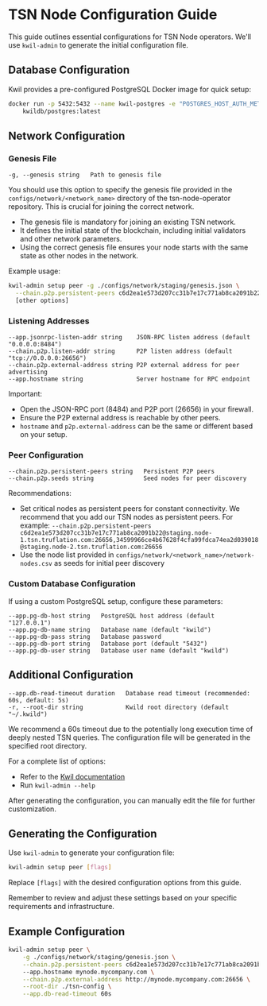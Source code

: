 # TSN Node Configuration Guide

This guide outlines essential configurations for TSN Node operators. We'll use `kwil-admin` to generate the initial configuration file.

## Database Configuration

Kwil provides a pre-configured PostgreSQL Docker image for quick setup:

```bash
docker run -p 5432:5432 --name kwil-postgres -e "POSTGRES_HOST_AUTH_METHOD=trust" \
    kwildb/postgres:latest
```

## Network Configuration

### Genesis File

```
-g, --genesis string   Path to genesis file
```

You should use this option to specify the genesis file provided in the `configs/network/<network_name>` directory of the tsn-node-operator repository. This is crucial for joining the correct network.

- The genesis file is mandatory for joining an existing TSN network.
- It defines the initial state of the blockchain, including initial validators and other network parameters.
- Using the correct genesis file ensures your node starts with the same state as other nodes in the network.

Example usage:

```bash
kwil-admin setup peer -g ./configs/network/staging/genesis.json \
  --chain.p2p.persistent-peers c6d2ea1e573d207cc31b7e17c771ab8ca2091b22@staging.node-1.tsn.truflation.com:26656,34599966ce4b67628f4cfa99fdca74ea2d039018@staging.node-2.tsn.truflation.com:26656 \
  [other options]
```

### Listening Addresses

```
--app.jsonrpc-listen-addr string    JSON-RPC listen address (default "0.0.0.0:8484")
--chain.p2p.listen-addr string      P2P listen address (default "tcp://0.0.0.0:26656")
--chain.p2p.external-address string P2P external address for peer advertising
--app.hostname string               Server hostname for RPC endpoint
```

Important:
- Open the JSON-RPC port (8484) and P2P port (26656) in your firewall.
- Ensure the P2P external address is reachable by other peers.
- `hostname` and `p2p.external-address` can be the same or different based on your setup.

### Peer Configuration

```
--chain.p2p.persistent-peers string   Persistent P2P peers
--chain.p2p.seeds string              Seed nodes for peer discovery
```

Recommendations:
- Set critical nodes as persistent peers for constant connectivity. We recommend that you add our TSN nodes as persistent peers.
    For example: `--chain.p2p.persistent-peers c6d2ea1e573d207cc31b7e17c771ab8ca2091b22@staging.node-1.tsn.truflation.com:26656,34599966ce4b67628f4cfa99fdca74ea2d039018@staging.node-2.tsn.truflation.com:26656`
- Use the node list provided in `configs/network/<network_name>/network-nodes.csv` as seeds for initial peer discovery

### Custom Database Configuration

If using a custom PostgreSQL setup, configure these parameters:

```
--app.pg-db-host string   PostgreSQL host address (default "127.0.0.1")
--app.pg-db-name string   Database name (default "kwild")
--app.pg-db-pass string   Database password
--app.pg-db-port string   Database port (default "5432")
--app.pg-db-user string   Database user name (default "kwild")
```

## Additional Configuration

```
--app.db-read-timeout duration   Database read timeout (recommended: 60s, default: 5s)
-r, --root-dir string            Kwild root directory (default "~/.kwild")
```

We recommend a 60s timeout due to the potentially long execution time of deeply nested TSN queries. The configuration file will be generated in the specified root directory.

For a complete list of options:
- Refer to the [Kwil documentation](https://docs.kwil.com)
- Run `kwil-admin --help`

After generating the configuration, you can manually edit the file for further customization.

## Generating the Configuration

Use `kwil-admin` to generate your configuration file:

```bash
kwil-admin setup peer [flags]
```

Replace `[flags]` with the desired configuration options from this guide.

Remember to review and adjust these settings based on your specific requirements and infrastructure.

## Example Configuration

```bash
kwil-admin setup peer \
    -g ./configs/network/staging/genesis.json \
    --chain.p2p.persistent-peers c6d2ea1e573d207cc31b7e17c771ab8ca2091b22@staging.node-1.tsn.truflation.com:26656,34599966ce4b67628f4cfa99fdca74ea2d039018@staging.node-2.tsn.truflation.com:26656
    --app.hostname mynode.mycompany.com \
    --chain.p2p.external-address http://mynode.mycompany.com:26656 \
    --root-dir ./tsn-config \
    --app.db-read-timeout 60s
```
